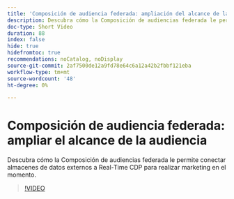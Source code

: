 ```yaml
---
title: 'Composición de audiencia federada: ampliación del alcance de la audiencia'
description: Descubra cómo la Composición de audiencias federada le permite conectar almacenes de datos externos a Real-Time CDP para realizar marketing en el momento.
doc-type: Short Video
duration: 88
index: false
hide: true
hidefromtoc: true
recommendations: noCatalog, noDisplay
source-git-commit: 2af7500de12a9fd78e64c6a12a42b2fbbf121eba
workflow-type: tm+mt
source-wordcount: '48'
ht-degree: 0%

---
```



# Composición de audiencia federada: ampliar el alcance de la audiencia

Descubra cómo la Composición de audiencias federada le permite conectar almacenes de datos externos a Real-Time CDP para realizar marketing en el momento.

<!-- 62_S508_3442517_87_federated-audience-composition-expanding-audience-reach -->
>[!VIDEO](https://video.tv.adobe.com/v/3458295/?learn=on&enablevpops=true)
